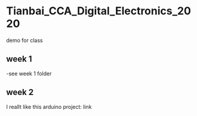 # Tianbai_CCA_Digital_Electronics_2020
demo for class


## week 1
-see week 1 folder
## week 2
I reallt like this arduino project: link
